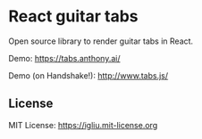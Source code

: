 React guitar tabs
==

Open source library to render guitar tabs in React.

Demo: https://tabs.anthony.ai/

Demo (on Handshake!): http://www.tabs.js/

## License

MIT License: https://igliu.mit-license.org
